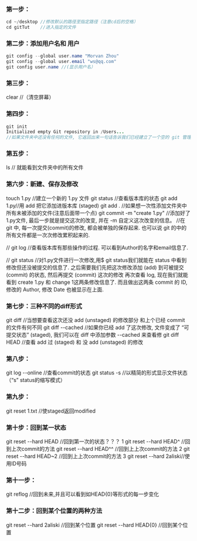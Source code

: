 ### 第一步：
```java
cd ~/desktop //修改默认的路径至指定路径（注意cd后的空格）
cd gitTut    //进入指定的文件
```
### 第二步：添加用户名和 用户
```java
git config --global user.name "Morvan Zhou"
git config --global user.email "ws@qq.com"
git config user.name //(显示用户名）
```
### 第三步：
clear //（清空屏幕）
### 第四步：
```java
git init
Initialized empty Git repository in /Users...
//如果文件夹中还没有任何的文件, 它返回出来一句话告诉我们已经建立了一个空的 git 管理库.
```
### 第五步：
ls //   就能看到文件夹中的所有文件

### 第六步：新建、保存及修改
touch 1.py  //建立一个新的 1.py 文件
git status  //查看版本库的状态
git add 1.py//用 add 把它添加进版本库 (staged)
git add .   //如果想一次性添加文件夹中所有未被添加的文件(注意后面带一个点)
git commit -m "create 1.py" //添加好了1.py文件, 最后一步就是提交这次的改变, 并在 -m 自定义这次改变的信息。
//在 git 中, 每一次提交(commit)的修改, 都会被单独的保存起来. 也可以说 git 的中的所有文件都是一次次修改累积起来的. 

// git log    //查看版本库有那些操作的过程. 可以看到Author的名字和email信息了.

// git status  //对1.py文件进行一次修改,用$ git status我们就能在 status 中看到修改但还没被提交的信息了.
之后需要我们先把这次修改添加 (add) 到可被提交 (commit) 的状态, 然后再提交 (commit) 这次的修改
再次查看 log, 现在我们就能看到 create 1.py 和 change 1这两条修改信息了. 而且做出这两条 commit 的 ID, 修改的 Author, 修改 Date 也被显示在上面.

### 第七步：三种不同的diff形式
git diff           //当想要查看这次还没 add (unstaged) 的修改部分 和上个已经 commit 的文件有何不同
git diff --cached  //如果你已经 add 了这次修改, 文件变成了 “可提交状态” (staged), 我们可以在 diff 中添加参数 --cached 来查看修
git diff HEAD      //查看 add 过 (staged) 和 没 add (unstaged) 的修改
### 第八步：
git log --online  //查看commit的状态
git status -s     //以精简的形式显示文件状态（“s” status的缩写模式）
### 第九步：
git reset 1.txt   //使staged返回modified
### 第十步：回到某一状态
git reset --hard HEAD    //回到第一次的状态？？？
1 git reset --hard HEAD^ //回到上次commit的方法
 git reset --hard HEAD^^ //回到上上次commit的方法
2 git reset --hard HEAD~2 //回到上上次commit的方法
3 git reset --hard 2aliski//使用ID号码
### 第十一步：
git reflog //回到未来,并且可以看到如HEAD{0}等形式的每一步变化
### 第十二步：回到某个位置的两种方法
git reset --hard 2aliski //回到某个位置
git reset --hard HEAD{0} //回到某个位置
